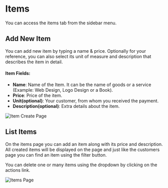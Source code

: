 # Items

You can access the items tab from the sidebar menu.

## Add New Item

You can add new item by typing a name & price. Optionally for your reference, you can also select its unit of measure and description that describes the item in detail.

#### Item Fields:

- **Name**: Name of the Item. It can be the name of goods or a service (Example: Web Design, Logo Design or a Book).
- **Price**: Price of the item.
- **Unit(optional)**: Your customer, from whom you received the payment.
- **Description(optional)**: Extra details about the item.

![Item Create Page](/images/new-item.png)

## List Items

On the items page you can add an item along with its price and description. All created items will be displayed on the page and just like the customers page you can find an item using the filter button.

You can delete one or many items using the dropdown by clicking on the actions link.

![Items Page](/images/items.png)
